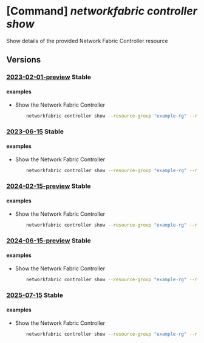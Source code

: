 # [Command] _networkfabric controller show_

Show details of the provided Network Fabric Controller resource

## Versions

### [2023-02-01-preview](/Resources/mgmt-plane/L3N1YnNjcmlwdGlvbnMve30vcmVzb3VyY2Vncm91cHMve30vcHJvdmlkZXJzL21pY3Jvc29mdC5tYW5hZ2VkbmV0d29ya2ZhYnJpYy9uZXR3b3JrZmFicmljY29udHJvbGxlcnMve30=/2023-02-01-preview.xml) **Stable**

<!-- mgmt-plane /subscriptions/{}/resourcegroups/{}/providers/microsoft.managednetworkfabric/networkfabriccontrollers/{} 2023-02-01-preview -->

#### examples

- Show the Network Fabric Controller
    ```bash
        networkfabric controller show --resource-group "example-rg" --resource-name "example-nfc"
    ```

### [2023-06-15](/Resources/mgmt-plane/L3N1YnNjcmlwdGlvbnMve30vcmVzb3VyY2Vncm91cHMve30vcHJvdmlkZXJzL21pY3Jvc29mdC5tYW5hZ2VkbmV0d29ya2ZhYnJpYy9uZXR3b3JrZmFicmljY29udHJvbGxlcnMve30=/2023-06-15.xml) **Stable**

<!-- mgmt-plane /subscriptions/{}/resourcegroups/{}/providers/microsoft.managednetworkfabric/networkfabriccontrollers/{} 2023-06-15 -->

#### examples

- Show the Network Fabric Controller
    ```bash
        networkfabric controller show --resource-group "example-rg" --resource-name "example-nfc"
    ```

### [2024-02-15-preview](/Resources/mgmt-plane/L3N1YnNjcmlwdGlvbnMve30vcmVzb3VyY2Vncm91cHMve30vcHJvdmlkZXJzL21pY3Jvc29mdC5tYW5hZ2VkbmV0d29ya2ZhYnJpYy9uZXR3b3JrZmFicmljY29udHJvbGxlcnMve30=/2024-02-15-preview.xml) **Stable**

<!-- mgmt-plane /subscriptions/{}/resourcegroups/{}/providers/microsoft.managednetworkfabric/networkfabriccontrollers/{} 2024-02-15-preview -->

#### examples

- Show the Network Fabric Controller
    ```bash
        networkfabric controller show --resource-group "example-rg" --resource-name "example-nfc"
    ```

### [2024-06-15-preview](/Resources/mgmt-plane/L3N1YnNjcmlwdGlvbnMve30vcmVzb3VyY2Vncm91cHMve30vcHJvdmlkZXJzL21pY3Jvc29mdC5tYW5hZ2VkbmV0d29ya2ZhYnJpYy9uZXR3b3JrZmFicmljY29udHJvbGxlcnMve30=/2024-06-15-preview.xml) **Stable**

<!-- mgmt-plane /subscriptions/{}/resourcegroups/{}/providers/microsoft.managednetworkfabric/networkfabriccontrollers/{} 2024-06-15-preview -->

#### examples

- Show the Network Fabric Controller
    ```bash
        networkfabric controller show --resource-group "example-rg" --resource-name "example-nfc"
    ```

### [2025-07-15](/Resources/mgmt-plane/L3N1YnNjcmlwdGlvbnMve30vcmVzb3VyY2Vncm91cHMve30vcHJvdmlkZXJzL21pY3Jvc29mdC5tYW5hZ2VkbmV0d29ya2ZhYnJpYy9uZXR3b3JrZmFicmljY29udHJvbGxlcnMve30=/2025-07-15.xml) **Stable**

<!-- mgmt-plane /subscriptions/{}/resourcegroups/{}/providers/microsoft.managednetworkfabric/networkfabriccontrollers/{} 2025-07-15 -->

#### examples

- Show the Network Fabric Controller
    ```bash
        networkfabric controller show --resource-group "example-rg" --resource-name "example-nfc"
    ```
